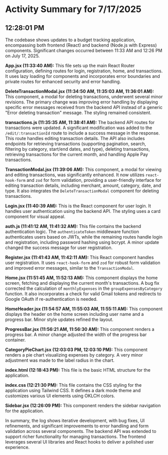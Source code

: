 # Activity Summary for 7/17/2025

## 12:28:01 PM
The codebase shows updates to a budget tracking application, encompassing both frontend (React) and backend (Node.js with Express) components.  Significant changes occurred between 11:33 AM and 12:26 PM on July 17, 2025.

**App.jsx (11:33:40 AM):** This file sets up the main React Router configuration, defining routes for login, registration, home, and transactions.  It uses lazy loading for components and incorporates error boundaries and private routes for enhanced security and error handling.

**DeleteTransactionModal.jsx (11:34:50 AM, 11:35:03 AM, 11:36:01 AM):**  This component, a modal for deleting transactions, underwent several minor revisions. The primary change was improving error handling by displaying specific error messages received from the backend API instead of a generic "Error deleting transaction" message.  The styling remained consistent.

**transactions.js (11:35:35 AM, 11:38:41 AM):** The backend API routes for transactions were updated. A significant modification was added to the `/edit/:transactionId` route to include a success message in the response.  This route handles editing transaction details. The API also includes endpoints for retrieving transactions (supporting pagination, search, filtering by category, start/end dates, and type), deleting transactions, retrieving transactions for the current month, and handling Apple Pay transactions.

**TransactionModal.jsx (11:39:06 AM):** This component, a modal for viewing and editing transactions, was significantly enhanced.  It now utilizes `react-hook-form` and `zod` for form validation, providing a user-friendly interface for editing transaction details, including merchant, amount, category, date, and type.  It also integrates the `DeleteTransactionModal` component for deleting transactions.

**Login.jsx (11:40:39 AM):** This is the React component for user login. It handles user authentication using the backend API. The styling uses a card component for visual appeal.

**auth.js (11:41:12 AM, 11:41:32 AM):**  This file contains the backend authentication logic.  The  `authenticateToken` middleware function authenticates users based on JWTs, while the remaining routes handle login and registration, including password hashing using bcrypt. A minor update changed the success message for user registration.


**Register.jsx (11:41:43 AM, 11:42:11 AM):** This React component handles user registration.  It uses `react-hook-form` and `zod` for robust form validation and improved error messages, similar to the `TransactionModal`.

**Home.jsx (11:51:45 AM, 11:52:13 AM):**  This component displays the home screen, fetching and displaying the current month's transactions. A bug fix corrected the calculation of `monthlyExpenses` in the `groupExpensesByCategory` function. It also incorporates a check for valid Gmail tokens and redirects to Google OAuth if re-authentication is needed.

**HomeHeader.jsx (11:54:57 AM, 11:55:03 AM, 11:55:11 AM):** This component displays the header on the home screen including user name and a progress bar. Minor style updates refined the layout.

**ProgressBar.jsx (11:56:21 AM, 11:56:30 AM):** This component renders a progress bar. A minor change adjusted the width of the progress bar container.


**CategoryPieChart.jsx (12:03:03 PM, 12:03:10 PM):** This component renders a pie chart visualizing expenses by category.  A very minor adjustment was made to the label radius in the chart.


**index.html (12:18:43 PM):** This file is the basic HTML structure for the application.

**index.css (12:21:30 PM):** This file contains the CSS styling for the application using Tailwind CSS.  It defines a dark mode theme and customizes various UI elements using OKLCH colors.


**Sidebar.jsx (12:26:09 PM):** This component renders the sidebar navigation for the application.


In summary, the log shows iterative development, with bug fixes, UI refinements, and significant improvements to error handling and form validation across several components. The backend API was extended to support richer functionality for managing transactions.  The frontend leverages several UI libraries and React hooks to deliver a polished user experience.
